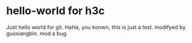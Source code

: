 # hello-world for h3c
Just hello world for git.
HaHa, you konwn, this is just a test.
modifyed by guoxiangbin.
mod a bug.
